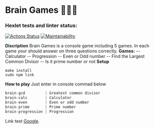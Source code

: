 # Brain Games 🎲🎲🎲
### Hexlet tests and linter status:
[![Actions Status](https://github.com/tigp/frontend-project-lvl1/workflows/hexlet-check/badge.svg)](https://github.com/tigp/frontend-project-lvl1/actions)
[![Maintainability](https://api.codeclimate.com/v1/badges/a99a88d28ad37a79dbf6/maintainability)](https://codeclimate.com/github/codeclimate/codeclimate/maintainability)

**Discription**
Brain Games is a console game including 5 games. In each game your should answer on three questions correctly.
**Games:**
-- Calculator
-- Progression
-- Even or Odd number
-- Find the Largest Common Divisor
-- Is it prime number or not
**Setup**

```
make install
sudo npm link
```
**How to play**
Just enter in console commad below
```javascript
brain-gcd         | Greatest common divisor
brain-calc        | Calculator
brain-even        | Even or odd number
brain-prime       | Prime number
brain-progression | Progression
```

Link test [Google](https://www.google.com "The worst privacy").
